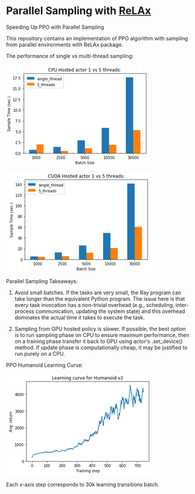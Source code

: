 # Parallel Sampling with [ReLAx](https://github.com/nslyubaykin/relax)
Speeding Up PPO with Parallel Sampling

This repository contains an implementation of PPO algorithm with sampling from parallel environments with ReLAx package.

The performance of single vs multi-thread sampling:

![cpu_sampling](https://github.com/nslyubaykin/parallel_ppo/blob/master/images/cpu_comparison.png)

![cuda_sampling](https://github.com/nslyubaykin/parallel_ppo/blob/master/images/cuda_comparison.png)

Parallel Sampling Takeaways:

1) Avoid small batches. If the tasks are very small, the Ray program can take longer than the equivalent Python program. The issue here is that every task invocation has a non-trivial overhead (e.g., scheduling, inter-process communication, updating the system state) and this overhead dominates the actual time it takes to execute the task.

2) Sampling from GPU hosted policy is slower. If possible, the best option is to run sampling phase on CPU to ensure maximum performance, then on a training phase transfer it back to GPU using actor's .set_device() method. If update phase is computationally cheap, it may be justified to run purely on a CPU.

PPO Humanoid Learning Curve:

![humanoid_learning_curve](https://github.com/nslyubaykin/parallel_ppo/blob/master/images/humanoid_learning_curve.png)

Each x-axis step corresponds to 30k learning transitions batch.
